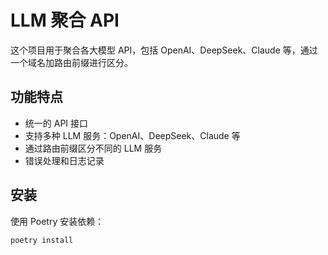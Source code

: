 # LLM 聚合 API

这个项目用于聚合各大模型 API，包括 OpenAI、DeepSeek、Claude 等，通过一个域名加路由前缀进行区分。

## 功能特点

- 统一的 API 接口
- 支持多种 LLM 服务：OpenAI、DeepSeek、Claude 等
- 通过路由前缀区分不同的 LLM 服务
- 错误处理和日志记录

## 安装

使用 Poetry 安装依赖：

```bash
poetry install